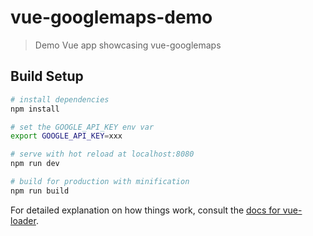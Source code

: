 # vue-googlemaps-demo

> Demo Vue app showcasing vue-googlemaps

## Build Setup

``` bash
# install dependencies
npm install

# set the GOOGLE_API_KEY env var
export GOOGLE_API_KEY=xxx

# serve with hot reload at localhost:8080
npm run dev

# build for production with minification
npm run build
```

For detailed explanation on how things work, consult the [docs for vue-loader](http://vuejs.github.io/vue-loader).
